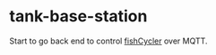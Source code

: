 # tank-base-station

Start to go back end to control [fishCycler](https://github.com/thesimplekid/fishCycler) over MQTT.
